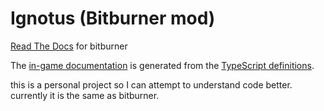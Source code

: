 # Ignotus (Bitburner mod)

[Read The Docs](http://bitburner-official.readthedocs.io/) for bitburner

The [in-game documentation](./markdown/bitburner.md) is generated from the [TypeScript definitions](./src/ScriptEditor/NetscriptDefinitions.d.ts).

this is a personal project so I can attempt to understand code better.
currently it is the same as bitburner.
